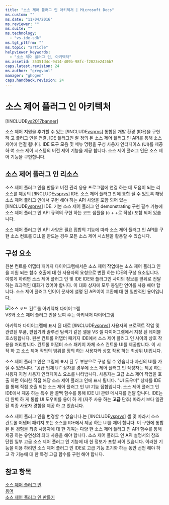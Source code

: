 ```yaml
---
title: "소스 제어 플러그 인 아키텍처 | Microsoft Docs"
ms.custom: ""
ms.date: "11/04/2016"
ms.reviewer: ""
ms.suite: ""
ms.technology: 
  - "vs-ide-sdk"
ms.tgt_pltfrm: ""
ms.topic: "article"
helpviewer_keywords: 
  - "소스 제어 플러그 인, 아키텍처"
ms.assetid: 35351d4c-9414-409b-98fc-f2023e2426b7
caps.latest.revision: 24
ms.author: "gregvanl"
manager: "ghogen"
caps.handback.revision: 24
---
```

# 소스 제어 플러그 인 아키텍처
[!INCLUDE[vs2017banner](../../code-quality/includes/vs2017banner.md)]

소스 제어 지원을 추가할 수 있는 [!INCLUDE[vsprvs](../../code-quality/includes/vsprvs_md.md)] 통합된 개발 환경 \(IDE\)을 구현 하 고 플러그 인을 연결.  IDE 플러그인 잘 정의 된 소스 제어 플러그 인 API를 통해 소스 제어에 연결 됩니다.  IDE 도구 모음 및 메뉴 명령을 구성 사용자 인터페이스 \(UI\)를 제공 하 여 소스 제어 시스템의 버전 제어 기능을 제공 합니다.  소스 제어 플러그 인은 소스 제어 기능을 구현합니다.  
  
## 소스 제어 플러그 인 리소스  
 소스 제어 플러그 인을 만들고 버전 관리 응용 프로그램에 연결 하는 데 도움이 되는 리소스를 제공의 [!INCLUDE[vsprvs](../../code-quality/includes/vsprvs_md.md)] IDE.  소스 제어 플러그 인에 통합 될 수 있도록 해당 소스 제어 플러그 인에서 구현 해야 하는 API 사양을 포함 되어 있는 [!INCLUDE[vsprvs](../../code-quality/includes/vsprvs_md.md)] IDE.  기본 소스 제어 플러그 인 demonstrating 구현 필수 기능에 소스 제어 플러그 인 API 규격의 구현 하는 코드 샘플을 \(c \+ \+로 작성\) 포함 되어 있습니다.  
  
 소스 제어 플러그 인 API 사양은 필요 집합의 기능에 따라 소스 제어 플러그 인 API를 구현 소스 컨트롤 DLL을 만드는 경우 모든 소스 제어 시스템을 활용할 수 있습니다.  
  
## 구성 요소  
 원본 컨트롤 어댑터 패키지 다이어그램에서은 소스 제어 작업에는 소스 제어 플러그 인을 지원 되는 함수 호출에 대 한 사용자의 요청으로 변환 하는 IDE의 구성 요소입니다.  이렇게 하려면 소스 제어 플러그 인 및 IDE IDE와 플러그인 사이의 정보를 앞뒤로 전달 하는 효과적인 대화가 있어야 합니다.  이 대화 상자에 모두 동일한 언어를 사용 해야 합니다.  소스 제어 플러그 인이이 문서에 설명 된 API이이 교환에 대 한 일반적인 용어입니다.  
  
 ![소스 코드 컨트롤 아키텍처 다이어그램](~/extensibility/internals/media/vs_sccsdk_plug_in_arch.gif "vs\_sccsdk\_plug\_in\_arch")  
VS와 소스 제어 플러그 인을 보여 주는 아키텍처 다이어그램  
  
 아키텍처 다이어그램에 표시 된 대로 [!INCLUDE[vsprvs](../../code-quality/includes/vsprvs_md.md)] 사용자의 프로젝트 작업 및 관련된 부품, 편집기와 솔루션 탐색기 같은 셸을 VS 셸 다이어그램에서 지정 된 레이블 호스팅합니다.  원본 컨트롤 어댑터 패키지 IDE에서 소스 제어 플러그 인 사이의 상호 작용을 처리합니다.  컨트롤 어댑터 소스 패키지 자체 소스 컨트롤 UI를 제공합니다.  이 시작 하 고 소스 제어 작업의 범위를 정의 하는 사용자와 상호 작용 하는 최상위 UI입니다.  
  
 소스 제어 플러그 인은 그림에 표시 된 두 부분으로 구성 될 수 있습니다 자신의 UI를 가질 수 있습니다.  "공급 업체 UI" 상자를 경우에 소스 제어 플러그 인 작성자는 제공 하는 사용자 지정 사용자 인터페이스 요소를 나타냅니다.  사용자는 고급 소스 제어 작업을 호출 하면 이러한 직접 해당 소스 제어 플러그 인에 표시 됩니다.  "UI 도우미" 상자를 IDE를 통해 직접 호출 되는 소스 제어 플러그 인 UI 기능 집합입니다.  소스 제어 플러그 인 IDE에서 제공 하는 특수 한 콜백 함수를 통해 IDE UI 관련 메시지를 전달 합니다.  IDE는 더 완벽 하 게 통합 UI 도우미를 용이 하 게 \(자주 사용 하는  **고급** 단추\) 따라서 보다 일관 된 최종 사용자 경험을 제공 하 고 있습니다.  
  
 소스 제어 플러그 인을 변경할 수 없습니다.는 [!INCLUDE[vsprvs](../../code-quality/includes/vsprvs_md.md)] 셸 및 따라서 소스 컨트롤 어댑터 패키지 또는 소스를 IDE에서 제공 하는 UI를 제어 합니다.  이 구현에 통합된 된 경험을 최종 사용자에 대 한 기여는 다양 한 소스 제어 플러그 인 API 함수를 통해 제공 하는 유연성의 최대 사용을 해야 합니다.  소스 제어 플러그 인 API 설명서의 참조 단원 일부 고급 소스 제어 플러그 인 기능에 대 한 정보가 포함 되어 있습니다.  이러한 기능을 이용 하려면 소스 제어 플러그 인 IDE로 고급 기능 초기화 하는 동안 선언 해야 하 고 각 기능에 대 한 특정 고급 함수를 구현 해야 합니다.  
  
## 참고 항목  
 [소스 제어 플러그 인](../../extensibility/source-control-plug-ins.md)   
 [용어](../../extensibility/source-control-plug-in-glossary.md)   
 [소스 제어 플러그 인 만들기](../../extensibility/internals/creating-a-source-control-plug-in.md)
